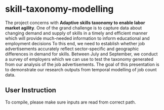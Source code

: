 # skill-taxonomy-modelling

The project concerns with **Adaptive skills taxonomy to enable labor market agility**. One of the grand challenge is to capture data about changing demand and supply of skills in a timely and efficient manner which will provide much-needed information to inform educational and employment decisions To this end, we need to establish whether job advertisements accurately reflect sector-specific and geographic differences in demand for skills. Between July and September, we conduct a survey of employers which we can use to test the taxonomy generated from our analysis of the job advertisements. The goal of this presentation is to demonstrate our research outputs from temporal modelling of job count data.


## User Instruction

To compile, please make sure inputs are read from correct path.

